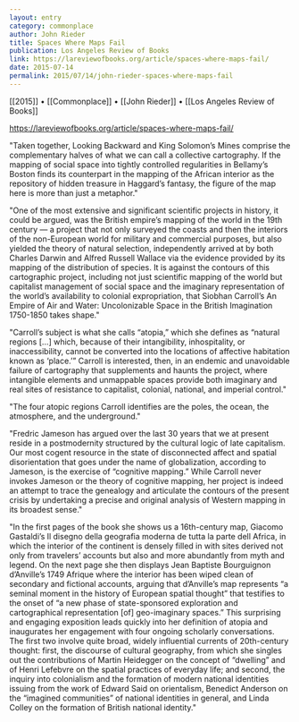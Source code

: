 ```yaml
---
layout: entry
category: commonplace
author: John Rieder
title: Spaces Where Maps Fail
publication: Los Angeles Review of Books
link: https://lareviewofbooks.org/article/spaces-where-maps-fail/
date: 2015-07-14
permalink: 2015/07/14/john-rieder-spaces-where-maps-fail
---
```


[[2015]] • [[Commonplace]] • [[John Rieder]] • [[Los Angeles Review of Books]] 

https://lareviewofbooks.org/article/spaces-where-maps-fail/

"Taken together, Looking Backward and King Solomon’s Mines comprise the complementary halves of what we can call a collective cartography. If the mapping of social space into tightly controlled regularities in Bellamy’s Boston finds its counterpart in the mapping of the African interior as the repository of hidden treasure in Haggard’s fantasy, the figure of the map here is more than just a metaphor."

"One of the most extensive and significant scientific projects in history, it could be argued, was the British empire’s mapping of the world in the 19th century — a project that not only surveyed the coasts and then the interiors of the non-European world for military and commercial purposes, but also yielded the theory of natural selection, independently arrived at by both Charles Darwin and Alfred Russell Wallace via the evidence provided by its mapping of the distribution of species. It is against the contours of this cartographic project, including not just scientific mapping of the world but capitalist management of social space and the imaginary representation of the world’s availability to colonial expropriation, that Siobhan Carroll’s An Empire of Air and Water: Uncolonizable Space in the British Imagination 1750-1850 takes shape."

"Carroll’s subject is what she calls “atopia,” which she defines as “natural regions […] which, because of their intangibility, inhospitality, or inaccessibility, cannot be converted into the locations of affective habitation known as ‘place.’” Carroll is interested, then, in an endemic and unavoidable failure of cartography that supplements and haunts the project, where intangible elements and unmappable spaces provide both imaginary and real sites of resistance to capitalist, colonial, national, and imperial control."

"The four atopic regions Carroll identifies are the poles, the ocean, the atmosphere, and the underground."

"Fredric Jameson has argued over the last 30 years that we at present reside in a postmodernity structured by the cultural logic of late capitalism. Our most cogent resource in the state of disconnected affect and spatial disorientation that goes under the name of globalization, according to Jameson, is the exercise of “cognitive mapping.” While Carroll never invokes Jameson or the theory of cognitive mapping, her project is indeed an attempt to trace the genealogy and articulate the contours of the present crisis by undertaking a precise and original analysis of Western mapping in its broadest sense."

"In the first pages of the book she shows us a 16th-century map, Giacomo Gastaldi’s Il disegno della geografia moderna de tutta la parte dell Africa, in which the interior of the continent is densely filled in with sites derived not only from travelers’ accounts but also and more abundantly from myth and legend. On the next page she then displays Jean Baptiste Bourguignon d’Anville’s 1749 Afrique where the interior has been wiped clean of secondary and fictional accounts, arguing that d’Anville’s map represents “a seminal moment in the history of European spatial thought” that testifies to the onset of “a new phase of state-sponsored exploration and cartographical representation [of] geo-imaginary spaces.” This surprising and engaging exposition leads quickly into her definition of atopia and inaugurates her engagement with four ongoing scholarly conversations. The first two involve quite broad, widely influential currents of 20th-century thought: first, the discourse of cultural geography, from which she singles out the contributions of Martin Heidegger on the concept of “dwelling” and of Henri Lefebvre on the spatial practices of everyday life; and second, the inquiry into colonialism and the formation of modern national identities issuing from the work of Edward Said on orientalism, Benedict Anderson on the “imagined communities” of national identities in general, and Linda Colley on the formation of British national identity."
